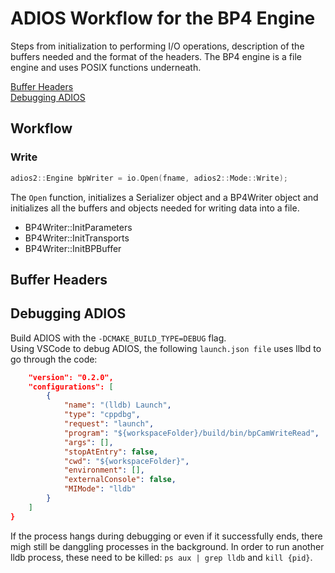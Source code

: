 # ADIOS Workflow for the BP4 Engine

Steps from initialization to performing I/O operations, description of the buffers needed and the format of the headers.
The BP4 engine is a file engine and uses POSIX functions underneath.

<a href="#Buffer Headers" /> Buffer Headers </a> <br/>
<a href="#Debugging ADIOS" /> Debugging ADIOS </a>

## Workflow

### Write

```c++
adios2::Engine bpWriter = io.Open(fname, adios2::Mode::Write);
```

The `Open` function, initializes a Serializer object and a BP4Writer object and initializes all the buffers and objects needed for writing data into a file.
  - BP4Writer::InitParameters
  - BP4Writer::InitTransports
  - BP4Writer::InitBPBuffer

## Buffer Headers

## Debugging ADIOS

Build ADIOS with the `-DCMAKE_BUILD_TYPE=DEBUG` flag.<br/>
Using VSCode to debug ADIOS, the following `launch.json file` uses llbd to go through the code:
```json
    "version": "0.2.0",
    "configurations": [
        {
            "name": "(lldb) Launch",
            "type": "cppdbg",
            "request": "launch",
            "program": "${workspaceFolder}/build/bin/bpCamWriteRead",
            "args": [],
            "stopAtEntry": false,
            "cwd": "${workspaceFolder}",
            "environment": [],
            "externalConsole": false,
            "MIMode": "lldb"
        }
    ]
}
```

If the process hangs during debugging or even if it successfully ends, there migh still be danggling processes in the background. 
In order to run another lldb process, these need to be killed: `ps aux | grep lldb` and `kill {pid}`.

